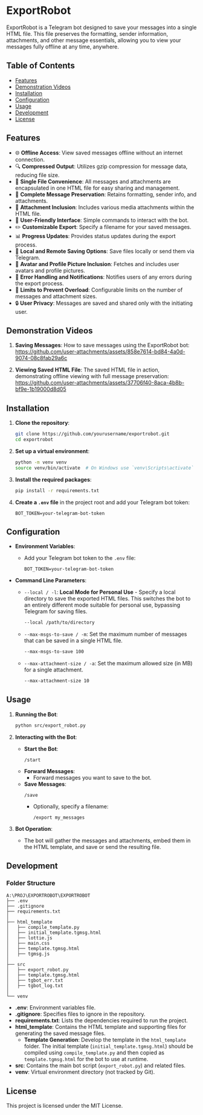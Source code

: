 # ExportRobot

ExportRobot is a Telegram bot designed to save your messages into a single HTML file. This file preserves the formatting, sender information, attachments, and other message essentials, allowing you to view your messages fully offline at any time, anywhere.

## Table of Contents
- [Features](#features)
- [Demonstration Videos](#demonstration-videos)
- [Installation](#installation)
- [Configuration](#configuration)
- [Usage](#usage)
- [Development](#development)
- [License](#license)

## Features
- 🌐 **Offline Access**: View saved messages offline without an internet connection.
- 🔍 **Compressed Output**: Utilizes gzip compression for message data, reducing file size.
- 📁 **Single File Convenience**: All messages and attachments are encapsulated in one HTML file for easy sharing and management.
- 📝 **Complete Message Preservation**: Retains formatting, sender info, and attachments.
- 📎 **Attachment Inclusion**: Includes various media attachments within the HTML file.
- 🤖 **User-Friendly Interface**: Simple commands to interact with the bot.
- ✏️ **Customizable Export**: Specify a filename for your saved messages.
- 📊 **Progress Updates**: Provides status updates during the export process.
- 💾 **Local and Remote Saving Options**: Save files locally or send them via Telegram.
- 👤 **Avatar and Profile Picture Inclusion**: Fetches and includes user avatars and profile pictures.
- 🚨 **Error Handling and Notifications**: Notifies users of any errors during the export process.
- 🚦 **Limits to Prevent Overload**: Configurable limits on the number of messages and attachment sizes.
- 🔒 **User Privacy**: Messages are saved and shared only with the initiating user.

## Demonstration Videos
1. **Saving Messages**:
   How to save messages using the ExportRobot bot:
   https://github.com/user-attachments/assets/858e7614-bd84-4a0d-9074-08c8fab29a6c

2. **Viewing Saved HTML File**:
   The saved HTML file in action, demonstrating offline viewing with full message preservation:
   https://github.com/user-attachments/assets/37706f40-8aca-4b8b-bf9e-1b19000d8d05

## Installation
1. **Clone the repository**:
   ```sh
   git clone https://github.com/yourusername/exportrobot.git
   cd exportrobot
   ```

2. **Set up a virtual environment**:
   ```sh
   python -m venv venv
   source venv/bin/activate  # On Windows use `venv\Scripts\activate`
   ```

3. **Install the required packages**:
   ```sh
   pip install -r requirements.txt
   ```

4. **Create a `.env` file** in the project root and add your Telegram bot token:
   ```
   BOT_TOKEN=your-telegram-bot-token
   ```

## Configuration
- **Environment Variables**:
  - Add your Telegram bot token to the `.env` file:
    ```
    BOT_TOKEN=your-telegram-bot-token
    ```

- **Command Line Parameters**:
  - `--local / -l`: **Local Mode for Personal Use** - Specify a local directory to save the exported HTML files. This switches the bot to an entirely different mode suitable for personal use, bypassing Telegram for saving files.
    ```sh
    --local /path/to/directory
    ```

  - `--max-msgs-to-save / -m`: Set the maximum number of messages that can be saved in a single HTML file.
    ```sh
    --max-msgs-to-save 100
    ```

  - `--max-attachment-size / -a`: Set the maximum allowed size (in MB) for a single attachment.
    ```sh
    --max-attachment-size 10
    ```

## Usage
1. **Running the Bot**:
   ```sh
   python src/export_robot.py
   ```

2. **Interacting with the Bot**:
   - **Start the Bot**:
     ```
     /start
     ```
   - **Forward Messages**:
     - Forward messages you want to save to the bot.
   - **Save Messages**:
     ```
     /save
     ```
     - Optionally, specify a filename:
       ```
       /export my_messages
       ```

3. **Bot Operation**:
   - The bot will gather the messages and attachments, embed them in the HTML template, and save or send the resulting file.

## Development
### Folder Structure
```
A:\PROJ\EXPORTROBOT\EXPORTROBOT
├── .env
├── .gitignore
├── requirements.txt
│
├── html_template
│   ├── compile_template.py
│   ├── initial_template.tgmsg.html
│   ├── lottie.js
│   ├── main.css
│   ├── template.tgmsg.html
│   ├── tgmsg.js
│
├── src
│   ├── export_robot.py
│   ├── template.tgmsg.html
│   ├── tgbot_err.txt
│   ├── tgbot_log.txt
│
└── venv
```
- **.env**: Environment variables file.
- **.gitignore**: Specifies files to ignore in the repository.
- **requirements.txt**: Lists the dependencies required to run the project.
- **html_template**: Contains the HTML template and supporting files for generating the saved message files.
  - **Template Generation**: Develop the template in the `html_template` folder. The initial template (`initial_template.tgmsg.html`) should be compiled using `compile_template.py` and then copied as `template.tgmsg.html` for the bot to use at runtime.
- **src**: Contains the main bot script (`export_robot.py`) and related files.
- **venv**: Virtual environment directory (not tracked by Git).

## License
This project is licensed under the MIT License.
